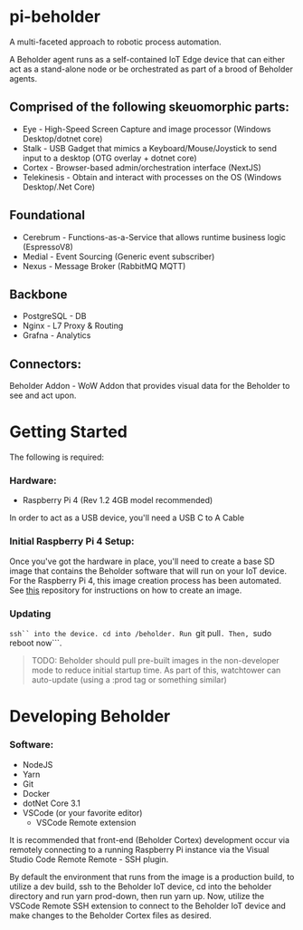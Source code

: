 # pi-beholder

A multi-faceted approach to robotic process automation.

A Beholder agent runs as a self-contained IoT Edge device that can either act as a stand-alone node or be orchestrated as part of a brood of Beholder agents.

## Comprised of the following skeuomorphic parts:

- Eye - High-Speed Screen Capture and image processor (Windows Desktop/dotnet core)
- Stalk - USB Gadget that mimics a Keyboard/Mouse/Joystick to send input to a desktop (OTG overlay + dotnet core)
- Cortex - Browser-based admin/orchestration interface (NextJS)
- Telekinesis - Obtain and interact with processes on the OS (Windows Desktop/.Net Core)

## Foundational

- Cerebrum - Functions-as-a-Service that allows runtime business logic (EspressoV8)
- Medial - Event Sourcing (Generic event subscriber)
- Nexus - Message Broker (RabbitMQ MQTT)

## Backbone

- PostgreSQL - DB
- Nginx - L7 Proxy & Routing
- Grafna - Analytics

## Connectors:

Beholder Addon - WoW Addon that provides visual data for the Beholder to see and act upon.

# Getting Started

The following is required:

### Hardware:
 - Raspberry Pi 4 (Rev 1.2 4GB model recommended)

In order to act as a USB device, you'll need a USB C to A Cable

### Initial Raspberry Pi 4 Setup:

Once you've got the hardware in place, you'll need to create a base SD image that contains the Beholder software that
will run on your IoT device. For the Raspberry Pi 4, this image creation process has been automated. See [this](https://github.com/beholder-rpa/beholder-iot-image-builder-rpi4) repository
for instructions on how to create an image.

### Updating

```ssh`` into the device. cd into /beholder. Run ```git pull```. Then, ```sudo reboot now```.

> TODO: Beholder should pull pre-built images in the non-developer mode to reduce initial startup time. As part of this, watchtower can auto-update (using a :prod tag or something similar)

# Developing Beholder
 
### Software:
 - NodeJS
 - Yarn
 - Git
 - Docker
 - dotNet Core 3.1
 - VSCode (or your favorite editor)
   - VSCode Remote extension

It is recommended that front-end (Beholder Cortex) development occur via remotely connecting to a running Raspberry Pi instance via the Visual Studio Code Remote Remote - SSH plugin.

By default the environment that runs from the image is a production build, to utilize a dev build, ssh to the Beholder IoT device, cd into the beholder directory and run yarn prod-down, then run yarn up. Now, utilize the VSCode Remote SSH extension to connect to the Beholder IoT device and make changes to the Beholder Cortex files as desired.
